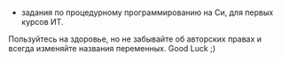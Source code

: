 # <C-programming> 
- задания по процедурному программированию на Си, для первых курсов ИТ. 

Пользуйтесь на здоровье, но не забывайте об авторских правах и всегда
изменяйте названия переменных. Good Luck ;) 
